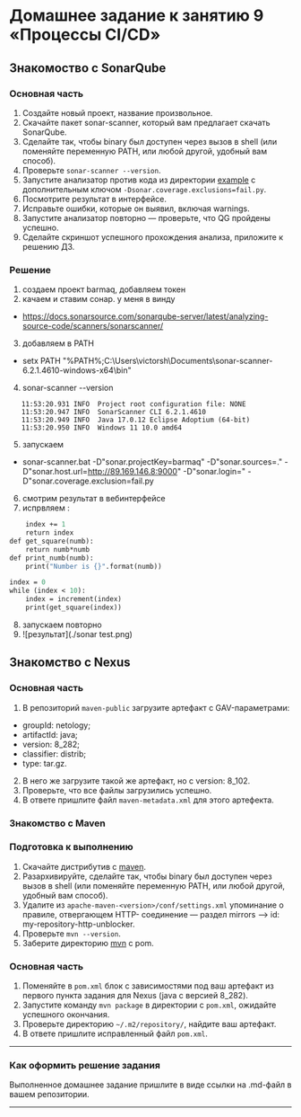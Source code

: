 # Домашнее задание к занятию 9 «Процессы CI/CD»


## Знакомоство с SonarQube

### Основная часть

1. Создайте новый проект, название произвольное.
2. Скачайте пакет sonar-scanner, который вам предлагает скачать SonarQube.
3. Сделайте так, чтобы binary был доступен через вызов в shell (или поменяйте переменную PATH, или любой другой, удобный вам способ).
4. Проверьте `sonar-scanner --version`.
5. Запустите анализатор против кода из директории [example](./example) с дополнительным ключом `-Dsonar.coverage.exclusions=fail.py`.
6. Посмотрите результат в интерфейсе.
7. Исправьте ошибки, которые он выявил, включая warnings.
8. Запустите анализатор повторно — проверьте, что QG пройдены успешно.
9. Сделайте скриншот успешного прохождения анализа, приложите к решению ДЗ.

### Решение
1. создаем проект barmaq, добавляем токен
2. качаем и ставим сонар. у меня в винду
*   https://docs.sonarsource.com/sonarqube-server/latest/analyzing-source-code/scanners/sonarscanner/
3. добавляем в PATH
*   setx PATH "%PATH%;C:\Users\victorsh\Documents\sonar-scanner-6.2.1.4610-windows-x64\bin"
4. sonar-scanner --version  
```   11:53:20.928 INFO  Scanner configuration file: C:\Users\victorsh\Documents\sonar-scanner-6.2.1.4610-windows-x64\bin\..\conf\sonar-scanner.properties
   11:53:20.931 INFO  Project root configuration file: NONE
   11:53:20.947 INFO  SonarScanner CLI 6.2.1.4610
   11:53:20.949 INFO  Java 17.0.12 Eclipse Adoptium (64-bit)
   11:53:20.950 INFO  Windows 11 10.0 amd64
```
5. запускаем
*   sonar-scanner.bat -D"sonar.projectKey=barmaq" -D"sonar.sources=." -D"sonar.host.url=http://89.169.146.8:9000" -D"sonar.login=<token>" -D"sonar.coverage.exclusion=fail.py
6. смотрим результат в вебинтерфейсе
7. испрвляем :

```def increment(index=0):
    index += 1
    return index
def get_square(numb):
    return numb*numb
def print_numb(numb):
    print("Number is {}".format(numb))

index = 0
while (index < 10):
    index = increment(index)
    print(get_square(index))
```
8. запускаем повторно
9.
    ![результат](./sonar test.png)
  
    
## Знакомство с Nexus

### Основная часть

1. В репозиторий `maven-public` загрузите артефакт с GAV-параметрами:

 *    groupId: netology;
 *    artifactId: java;
 *    version: 8_282;
 *    classifier: distrib;
 *    type: tar.gz.
   
2. В него же загрузите такой же артефакт, но с version: 8_102.
3. Проверьте, что все файлы загрузились успешно.
4. В ответе пришлите файл `maven-metadata.xml` для этого артефекта.

### Знакомство с Maven

### Подготовка к выполнению

1. Скачайте дистрибутив с [maven](https://maven.apache.org/download.cgi).
2. Разархивируйте, сделайте так, чтобы binary был доступен через вызов в shell (или поменяйте переменную PATH, или любой другой, удобный вам способ).
3. Удалите из `apache-maven-<version>/conf/settings.xml` упоминание о правиле, отвергающем HTTP- соединение — раздел mirrors —> id: my-repository-http-unblocker.
4. Проверьте `mvn --version`.
5. Заберите директорию [mvn](./mvn) с pom.

### Основная часть

1. Поменяйте в `pom.xml` блок с зависимостями под ваш артефакт из первого пункта задания для Nexus (java с версией 8_282).
2. Запустите команду `mvn package` в директории с `pom.xml`, ожидайте успешного окончания.
3. Проверьте директорию `~/.m2/repository/`, найдите ваш артефакт.
4. В ответе пришлите исправленный файл `pom.xml`.

---

### Как оформить решение задания

Выполненное домашнее задание пришлите в виде ссылки на .md-файл в вашем репозитории.

---

